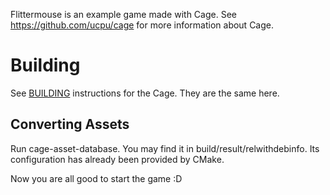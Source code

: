 Flittermouse is an example game made with Cage. See https://github.com/ucpu/cage for more information about Cage.

# Building

See [BUILDING](https://github.com/ucpu/cage/blob/master/BUILDING.md) instructions for the Cage. They are the same here.

## Converting Assets

Run cage-asset-database. You may find it in build/result/relwithdebinfo. Its configuration has already been provided by CMake.

Now you are all good to start the game :D

